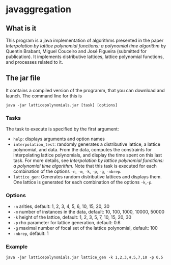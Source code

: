 # javaggregation

## What is it

This program is a java implementation of algorithms presented in the paper *Interpolation by lattice polynomial functions: a polynomial time algorithm* by Quentin Brabant, Miguel Couceiro and José Figueira (submitted for publication). It implements distributive lattices, lattice polynomial functions, and processes related to it.

## The jar file

It contains a compiled version of the programm, that you can download and launch. The command line for this is
```
java -jar latticepolynomials.jar [task] [options]
```

### Tasks
The task to execute is specified by the first argument:
* ``help``: displays arguments and  option names
* ``interpolation_test``: randomly generates a distributive lattice, a lattice polynomial, and data. From the data, computes the constraints for interpolating lattice polynomials, and display the time spent on this last task. For more details, see *Interpolation by lattice polynomial functions: a polynomial time algorithm*. Note that this task is executed for each combination of the options ``-n``, ``-m``, ``-k``, ``-p``, ``-g``, ``-nbrep``.
* ``lattice_gen``: Generates random distributive lattices and displays them. One lattice is generated for each combination of the options ``-k``,``-p``.

### Options
* ``-n`` arities, default: 1, 2, 3, 4, 5, 6, 10, 15, 20, 30
* ``-m`` number of instances in the data, default: 10, 100, 1000, 10000, 50000
* ``-k`` height of the lattice, default: 1, 2, 3, 5, 7, 10, 15, 20, 30
* ``-p`` rho parameter for lattice generation, default: 0.6
* ``-g`` maximal number of focal set of the lattice polynomial, default: 100
* ``-nbrep``, default: 1

### Example
```java -jar latticepolynomials.jar lattice_gen -k 1,2,3,4,5,7,10 -p 0.5```

